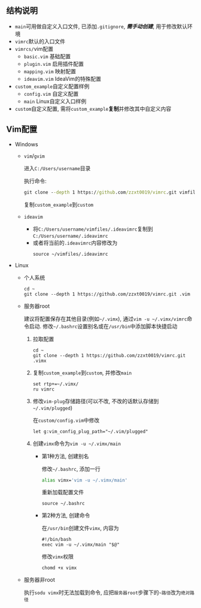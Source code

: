 ## 结构说明

- `main`可用做自定义入口文件, 已添加`.gitignore`, ***需手动创建***, 用于修改默认环境
- `vimrc`默认的入口文件
- `vimrcs/`vim配置
  -   `basic.vim` 基础配置
  - `plugin.vim` 启用插件配置
  - `mapping.vim` 映射配置
  - `ideavim.vim` IdeaVim的特殊配置
- `custom_example`自定义配置样例
  - `config.vim` 自定义配置
  - `main` Linux自定义入口样例
- `custom`自定义配置, 需将`custom_example`**复制**并修改其中自定义内容

## Vim配置

- Windows

  - `vim`/`gvim`

    进入`C:/Users/username`目录

    执行命令:

    ~~~bat
    git clone --depth 1 https://github.com/zzxt0019/vimrc.git vimfiles
    ~~~

    复制`custom_example`到`custom`

  - `ideavim`

    - 将`C:/Users/username/vimfiles/.ideavimrc`复制到`C:/Users/username/.ideavimrc`
    - 或者将当前的`.ideavimrc`内容修改为
      ~~~vimscript
      source ~/vimfiles/.ideavimrc
      ~~~

- Linux

  - 个人系统

    ~~~shell
    cd ~
    git clone --depth 1 https://github.com/zzxt0019/vimrc.git .vim
    ~~~

  - 服务器root

    建议将配置保存在其他目录(例如`~/.vimx`), 通过`vim -u ~/.vimx/vimrc`命令启动. 修改`~/.bashrc`设置别名或在`/usr/bin`中添加脚本快捷启动

    1. 拉取配置

       ~~~shell
       cd ~
       git clone --depth 1 https://github.com/zzxt0019/vimrc.git .vimx
       ~~~

    2. 复制`custom_example`到`custom`, 并修改`main`

       ~~~vimscript
       set rtp+=~/.vimx/
       ru vimrc
       ~~~
       
    3. 修改`vim-plug`存储路径(可以不改, 不改的话默认存储到`~/.vim/plugged`)

       在`custom/config.vim`中修改

       ~~~vimscript
       let g:vim_config_plug_path="~/.vim/plugged"
       ~~~
    
    4. 创建`vimx`命令为`vim -u ~/.vimx/main`

       - 第1种方法, 创建别名

         修改`~/.bashrc`, 添加一行

         ~~~bash
         alias vimx='vim -u ~/.vimx/main'
         ~~~
    
         重新加载配置文件

         ~~~shell
         source ~/.bashrc
         ~~~
    
       - 第2种方法, 创建命令

         在`/usr/bin`创建文件`vimx`, 内容为

         ~~~vimx
         #!/bin/bash
         exec vim -u ~/.vimx/main "$@"
         ~~~
    
         修改`vimx`权限

         ~~~shell
         chomd +x vimx
         ~~~
    
  - 服务器非root

    执行`sodu vimx`时无法加载到命令, 应把`服务器root`步骤下的`~路径`改为`绝对路径`
